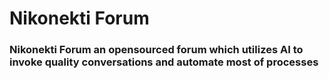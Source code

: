 # Nikonekti Forum 
### Nikonekti Forum an opensourced forum which utilizes AI to invoke quality conversations and automate most of processes
